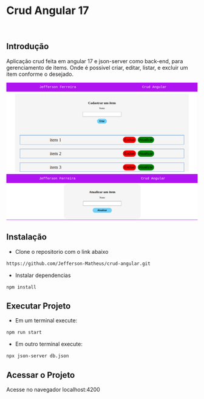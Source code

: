 <h1>Crud Angular 17</h1>
<br>
<h2>Introdução</h2>

Aplicação crud feita em angular 17 e json-server como back-end, para gerenciamento de items. Onde
é possivel criar, editar, listar, e excluir um item conforme o desejado.

<img src="/imgs/Screenshot from 2025-01-10 21-17-20.png">
<br>
<img src="/imgs/Screenshot from 2025-01-10 21-16-03.png">
<br>


<h2>Instalação</h2>

- Clone o repositorio com o link abaixo

```bash
https://github.com/Jefferson-Matheus/crud-angular.git

```

- Instalar dependencias

```bash
npm install

```

<h2>Executar Projeto</h2>

- Em um terminal execute:

```bash
npm run start

```

- Em outro terminal execute:

```bash
npx json-server db.json

```

<h2>Acessar o Projeto</h2>

Acesse no navegador localhost:4200




